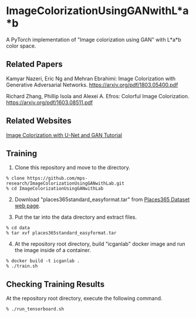 # ImageColorizationUsingGANwithL\*a\*b

A PyTorch implementation of "Image colorization using GAN" with L\*a\*b color space.

## Related Papers

Kamyar Nazeri, Eric Ng and Mehran Ebrahimi:
Image Colorization with Generative Adversarial Networks.
https://arxiv.org/pdf/1803.05400.pdf

Richard Zhang, Phillip Isola and Alexei A. Efros: 
Colorful Image Colorization.
https://arxiv.org/pdf/1603.08511.pdf

## Related Websites

[Image Colorization with U-Net and GAN Tutorial](https://colab.research.google.com/github/moein-shariatnia/Deep-Learning/blob/main/Image%20Colorization%20Tutorial/Image%20Colorization%20with%20U-Net%20and%20GAN%20Tutorial.ipynb#scrollTo=s2XbKE3hAJ8w)

## Training

1. Clone this repository and move to the directory.

```shell
% clone https://github.com/mps-research/ImageColorizationUsingGANwithLab.git
% cd ImageColorizationUsingGANwithLab
```

2. Download "places365standard_easyformat.tar" from [Places365 Dataset web page](http://places2.csail.mit.edu/index.html).

3. Put the tar into the data directory and extract files.

```shell
% cd data
% tar xvf places365standard_easyformat.tar
```

4. At the repository root directory, build "icganlab" docker image and run the image inside of a container.

```shell
% docker build -t icganlab .
% ./train.sh
```

## Checking Training Results

At the repository root directory, execute the following command.

```shell
% ./run_tensorboard.sh
```
